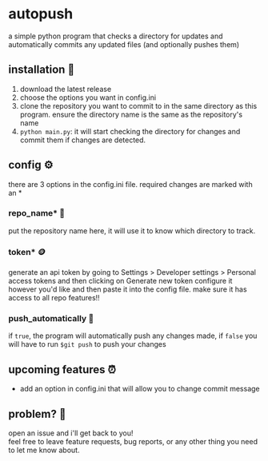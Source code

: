 # autopush
a simple python program that checks a directory for updates and automatically commits any updated files (and optionally pushes them)
## installation 📲
1. download the latest release
2. choose the options you want in config.ini
3. clone the repository you want to commit to in the same directory as this program. ensure the directory name is the same as the repository's name
4. `python main.py`: it will start checking the directory for changes and commit them if changes are detected.
## config ⚙️
there are 3 options in the config.ini file. required changes are marked with an *
### repo_name* 📂
put the repository name here, it will use it to know which directory to track.
### token* 🪙
generate an api token by going to Settings > Developer settings > Personal access tokens and then clicking on Generate new token configure it however you'd like and then paste it into the config file. make sure it has access to all repo features!!
### push_automatically 🔄
if `true`, the program will automatically push any changes made, if `false` you will have to run `$git push` to push your changes
## upcoming features ⏰
* add an option in config.ini that will allow you to change commit message
## problem? 🤖
open an issue and i'll get back to you!  
feel free to leave feature requests, bug reports, or any other thing you need to let me know about.
